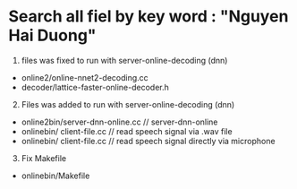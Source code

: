 # Search all fiel by key word : "Nguyen Hai Duong"

1. files was fixed to run with server-online-decoding (dnn)

-	online2/online-nnet2-decoding.cc
-	decoder/lattice-faster-online-decoder.h


2. Files was added to run with server-online-decoding (dnn)

-	online2bin/server-dnn-online.cc		// server-dnn-online
-	onlinebin/ client-file.cc		// read speech signal via .wav file
-	onlinebin/ client-file.cc		// read speech signal directly via microphone

3. Fix Makefile

-	onlinebin/Makefile





